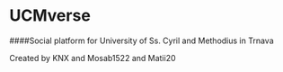 # UCMverse
####Social platform for University of Ss. Cyril and Methodius in Trnava

Created by KNX and Mosab1522 and Matii20
